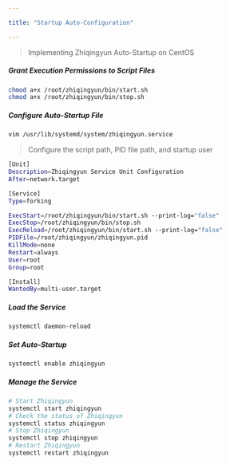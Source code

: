 ```yaml
---

title: "Startup Auto-Configuration"

---
```


> Implementing Zhiqingyun Auto-Startup on CentOS

##### Grant Execution Permissions to Script Files

```bash
chmod a+x /root/zhiqingyun/bin/start.sh
chmod a+x /root/zhiqingyun/bin/stop.sh
```

##### Configure Auto-Startup File

```bash
vim /usr/lib/systemd/system/zhiqingyun.service
```

> Configure the script path, PID file path, and startup user

```bash
[Unit]
Description=Zhiqingyun Service Unit Configuration
After=network.target

[Service]
Type=forking

ExecStart=/root/zhiqingyun/bin/start.sh --print-log="false"
ExecStop=/root/zhiqingyun/bin/stop.sh
ExecReload=/root/zhiqingyun/bin/start.sh --print-log="false"
PIDFile=/root/zhiqingyun/zhiqingyun.pid
KillMode=none
Restart=always
User=root
Group=root

[Install]
WantedBy=multi-user.target
```

##### Load the Service

```bash
systemctl daemon-reload
```

##### Set Auto-Startup

```bash
systemctl enable zhiqingyun
```

##### Manage the Service

```bash
# Start Zhiqingyun
systemctl start zhiqingyun
# Check the status of Zhiqingyun
systemctl status zhiqingyun
# Stop Zhiqingyun
systemctl stop zhiqingyun
# Restart Zhiqingyun
systemctl restart zhiqingyun
```
